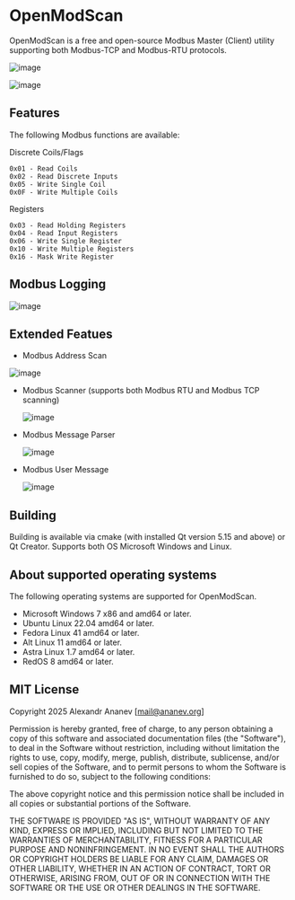 # OpenModScan
OpenModScan is a free and open-source Modbus Master (Client) utility supporting both Modbus-TCP and Modbus-RTU protocols.

![image](https://github.com/user-attachments/assets/aaa2b5c8-9f47-4e17-803d-2af7d24fb0c7)


![image](https://github.com/user-attachments/assets/2bfe852f-1cc2-433d-8917-70815228a1c3)


## Features

The following Modbus functions are available:

Discrete Coils/Flags

    0x01 - Read Coils
    0x02 - Read Discrete Inputs
    0x05 - Write Single Coil
    0x0F - Write Multiple Coils

Registers

    0x03 - Read Holding Registers
    0x04 - Read Input Registers
    0x06 - Write Single Register
    0x10 - Write Multiple Registers
    0x16 - Mask Write Register

## Modbus Logging

![image](https://github.com/user-attachments/assets/8d24e149-e6db-47e1-a3d2-b2d5ed207ed4)

    
## Extended Featues
- Modbus Address Scan
  
 ![image](https://github.com/user-attachments/assets/798ed74a-c5fc-413f-a173-e223c9c7d3f3)

- Modbus Scanner (supports both Modbus RTU and Modbus TCP scanning)
  
  ![image](https://github.com/user-attachments/assets/17d5f43d-c341-455d-a9b8-67db50a35699)

- Modbus Message Parser

  ![image](https://github.com/sanny32/OpenModScan/assets/13627951/4f05f38e-d739-4c49-8bc3-f12e7b74d8ab)

- Modbus User Message
  
  ![image](https://github.com/sanny32/OpenModScan/assets/13627951/1aba6329-873c-4ff2-8db8-939245a50722)

## Building
  Building is available via cmake (with installed Qt version 5.15 and above) or Qt Creator. Supports both OS Microsoft Windows and Linux.

## About supported operating systems

The following operating systems are supported for OpenModScan.
- Microsoft Windows 7 x86 and amd64 or later.
- Ubuntu Linux 22.04 amd64 or later.
- Fedora Linux 41 amd64 or later.
- Alt Linux 11 amd64 or later.
- Astra Linux 1.7 amd64 or later.
- RedOS 8 amd64 or later.

  
## MIT License
Copyright 2025 Alexandr Ananev [mail@ananev.org]

Permission is hereby granted, free of charge, to any person obtaining a copy of this software and associated documentation files (the "Software"), to deal in the Software without restriction, including without limitation the rights to use, copy, modify, merge, publish, distribute, sublicense, and/or sell copies of the Software, and to permit persons to whom the Software is furnished to do so, subject to the following conditions:

The above copyright notice and this permission notice shall be included in all copies or substantial portions of the Software.

THE SOFTWARE IS PROVIDED "AS IS", WITHOUT WARRANTY OF ANY KIND, EXPRESS OR IMPLIED, INCLUDING BUT NOT LIMITED TO THE WARRANTIES OF MERCHANTABILITY, FITNESS FOR A PARTICULAR PURPOSE AND NONINFRINGEMENT. IN NO EVENT SHALL THE AUTHORS OR COPYRIGHT HOLDERS BE LIABLE FOR ANY CLAIM, DAMAGES OR OTHER LIABILITY, WHETHER IN AN ACTION OF CONTRACT, TORT OR OTHERWISE, ARISING FROM, OUT OF OR IN CONNECTION WITH THE SOFTWARE OR THE USE OR OTHER DEALINGS IN THE SOFTWARE.

